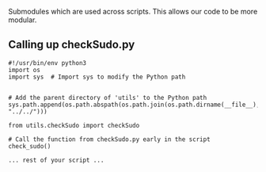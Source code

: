 Submodules which are used across scripts. This allows our code to be more modular.

## Calling up checkSudo.py
```
#!/usr/bin/env python3
import os
import sys  # Import sys to modify the Python path


# Add the parent directory of 'utils' to the Python path
sys.path.append(os.path.abspath(os.path.join(os.path.dirname(__file__), "../../")))

from utils.checkSudo import checkSudo

# Call the function from checkSudo.py early in the script
check_sudo()

... rest of your script ...
```
